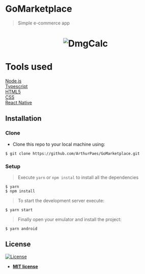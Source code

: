# GoMarketplace

> Simple e-commerce app




<h1 align="center">
    <img alt="DmgCalc" src="https://user-images.githubusercontent.com/47614825/87865527-fb5b8d00-c94c-11ea-99b7-815666127758.gif" />
</h1>


# Tools used 
<a href="https://nodejs.org/en/">Node.js</a>  <br/>
<a href="https://www.typescriptlang.org">Typescript</a> <br/>
<a href="">HTML5</a> <br/>
<a href="">CSS</a> <br/>
<a href="https://reactnative.dev/">React Native</a>


## Installation

### Clone

- Clone this repo to your local machine using:
```shell
$ git clone https://github.com/ArthurPaes/GoMarketplace.git
```
### Setup


> Execute `yarn` or `npm instal` to install all the dependencies

```shell
$ yarn 
$ npm install
```
> To start the development server execute:
```shell
$ yarn start 
```
> Finally open your emulator and install the project:
```shell
$ yarn android
```







## License

[![License](http://img.shields.io/:license-mit-blue.svg?style=flat-square)](http://badges.mit-license.org)

- **[MIT license](http://opensource.org/licenses/mit-license.php)**
